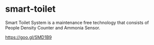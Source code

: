 # smart-toilet

Smart Toilet System is a maintenance free technology that consists of People Density Counter and Ammonia Sensor.

https://goo.gl/SMD1B9
